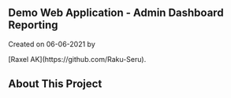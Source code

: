 <h2>Demo Web Application - Admin Dashboard Reporting</h2>
<p>Created on 06-06-2021 by </p> [Raxel AK](https://github.com/Raku-Seru).

## About This Project


